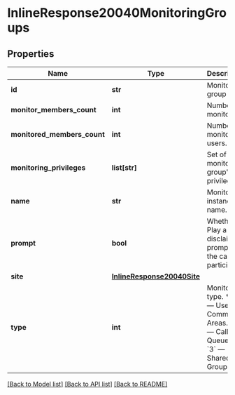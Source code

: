 # InlineResponse20040MonitoringGroups

## Properties
Name | Type | Description | Notes
------------ | ------------- | ------------- | -------------
**id** | **str** | Monitoring group ID. | [optional] 
**monitor_members_count** | **int** | Number of monitors. | [optional] 
**monitored_members_count** | **int** | Number of monitored users. | [optional] 
**monitoring_privileges** | **list[str]** | Set of monitoring group&#x27;s privileges. | [optional] 
**name** | **str** | Monitoring instance name. | [optional] 
**prompt** | **bool** | Whether Play a disclaimer prompt to the call participants | [optional] 
**site** | [**InlineResponse20040Site**](InlineResponse20040Site.md) |  | [optional] 
**type** | **int** | Monitoring type. * &#x60;1&#x60; — Users &amp; Common Areas. * &#x60;2&#x60; — Call Queues. * &#x60;3&#x60; — Shared Line Group. | [optional] 

[[Back to Model list]](../README.md#documentation-for-models) [[Back to API list]](../README.md#documentation-for-api-endpoints) [[Back to README]](../README.md)

